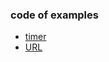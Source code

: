 

### code of examples

* [timer](./dubbo-common/src/main/java/org/apache/dubbo/common/timer/Example.java)
* [URL](./dubbo-common/src/main/java/org/apache/dubbo/common/URL.java)
